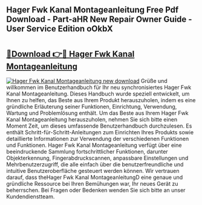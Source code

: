 ## Hager Fwk Kanal Montageanleitung Free Pdf Download - Part-aHR New Repair Owner Guide - User Service Edition oOkbX

# <h2><a href="http://df6xe7.blite.top/?on=Hager+Fwk+Kanal+Montageanleitung">🔗Download 👉🔴 Hager Fwk Kanal Montageanleitung</a></h2>

[![Hager Fwk Kanal Montageanleitung new download](https://i.imgur.com/lujVjoI.png)](http://df6xe7.blite.top/?on=Hager+Fwk+Kanal+Montageanleitung)
Grüße und willkommen im Benutzerhandbuch für Ihr neu synchronisiertes Hager Fwk Kanal Montageanleitung. Dieses Handbuch wurde speziell entwickelt, um Ihnen zu helfen, das Beste aus Ihrem Produkt herauszuholen, indem es eine gründliche Erläuterung seiner Funktionen, Einrichtung, Verwendung, Wartung und Problemlösung enthält. Um das Beste aus Ihrem Hager Fwk Kanal Montageanleitung herauszuholen, nehmen Sie sich bitte einen Moment Zeit, um dieses umfassende Benutzerhandbuch durchzulesen. Es enthält Schritt-für-Schritt-Anleitungen zum Einrichten Ihres Produkts sowie detaillierte Informationen zur Verwendung der verschiedenen Funktionen und Funktionen. Hager Fwk Kanal Montageanleitung verfügt über eine beeindruckende Sammlung fortschrittlicher Funktionen, darunter Objekterkennung, Fingerabdruckscannen, anpassbare Einstellungen und Mehrbenutzerzugriff, die alle einfach über die benutzerfreundliche und intuitive Benutzeroberfläche gesteuert werden können. Wir vertrauen darauf, dass theHager Fwk Kanal MontageanleitungD eine genaue und gründliche Ressource bei Ihren Bemühungen war, Ihr neues Gerät zu beherrschen. Bei Fragen oder Bedenken wenden Sie sich bitte an unser Kundendienstteam.
